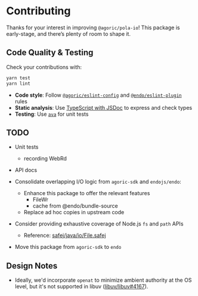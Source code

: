 # Contributing

Thanks for your interest in improving `@agoric/pola-io`! This package is early-stage, and there’s plenty of room to shape it.

## Code Quality & Testing

Check your contributions with:

```sh
yarn test
yarn lint
```

- **Code style**: Follow [`@agoric/eslint-config`](https://www.npmjs.com/package/@agoric/eslint-config) and [`@endo/eslint-plugin`](https://www.npmjs.com/package/@endo/eslint-plugin) rules
- **Static analysis**: Use [TypeScript with JSDoc](https://www.typescriptlang.org/docs/handbook/jsdoc-supported-types.html) to express and check types
- **Testing**: Use [`ava`](https://github.com/avajs/ava) for unit tests

## TODO

- Unit tests

  - recording WebRd

- API docs

- Consolidate overlapping I/O logic from `agoric-sdk` and `endojs/endo`:

  - Enhance this package to offer the relevant features
    - FileWr
    - cache from @endo/bundle-source
  - Replace ad hoc copies in upstream code

- Consider providing exhaustive coverage of Node.js `fs` and `path` APIs

  - Reference: [safej/java/io/File.safej](https://github.com/kpreid/e-on-java/blob/master/src/safej/java/io/File.safej)

- Move this package from `agoric-sdk` to `endo`

## Design Notes

- Ideally, we'd incorporate `openat` to minimize ambient authority at the OS level, but it's not supported in libuv ([libuv/libuv#4167](https://github.com/libuv/libuv/issues/4167)).
